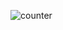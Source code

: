 ![counter](https://user-images.githubusercontent.com/82468072/138600745-05f4a3cd-26f1-4112-aa5b-d30946a6b0b5.PNG)

